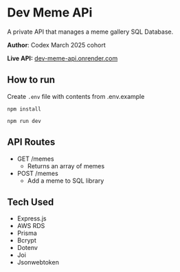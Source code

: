 # Dev Meme APi

A private API that manages a meme gallery SQL Database.

**Author**: Codex March 2025 cohort

**Live API:** [dev-meme-api.onrender.com](https://dev-meme-api.onrender.com/)

## How to run

Create `.env` file with contents from .env.example

`npm install`

`npm run dev`

## API Routes

- GET /memes
  - Returns an array of memes
- POST /memes
  - Add a meme to SQL library

## Tech Used

- Express.js
- AWS RDS
- Prisma
- Bcrypt
- Dotenv
- Joi
- Jsonwebtoken
